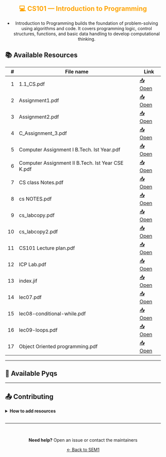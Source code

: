 <div align="center" style="color:orange">

## 💻 CS101 — Introduction to Programming

</div>

<div align="center">

- Introduction to Programming builds the foundation of problem-solving using algorithms and code. It covers programming logic, control structures, functions, and basic data handling to develop computational thinking.

</div>

## 📚 Available Resources

<div align = "center">

|   # | File name                                         | Link                                                                                         |
| --: | ------------------------------------------------- | -------------------------------------------------------------------------------------------- |
|   1 | 1.1_CS.pdf                                        | [📥 Open](https://drive.google.com/open?id=1Ub9V3NhuLF1DSNFLS0BZhDt-ECPLcDyD&usp=drive_copy) |
|   2 | Assignment1.pdf                                   | [📥 Open](https://drive.google.com/open?id=1dQv-u3F0h7NtfiztZXVGIFZGBRXwnAmj&usp=drive_copy) |
|   3 | Assignment2.pdf                                   | [📥 Open](https://drive.google.com/open?id=1Lgu_dOrHDevp_tPbHXp1pZ1cz9a2ugwa&usp=drive_copy) |
|   4 | C_Assignment_3.pdf                                | [📥 Open](https://drive.google.com/open?id=13vzbVV8Wlj0WJzlLKfht9auZuUwwCtyD&usp=drive_copy) |
|   5 | Computer Assignment I B.Tech. Ist Year.pdf        | [📥 Open](https://drive.google.com/open?id=1cp1kv4hhyjMuA7gzvOXTH88ZCPnaN25o&usp=drive_copy) |
|   6 | Computer Assignment II B.Tech. Ist Year CSE K.pdf | [📥 Open](https://drive.google.com/open?id=1eVgyqcauX8j3yIySMJQ6bk6unQ1uALef&usp=drive_copy) |
|   7 | CS class Notes.pdf                                | [📥 Open](https://drive.google.com/open?id=1Ohcyc5Qq05SOc2M8TGvvIVYSpvpfNa5k&usp=drive_copy) |
|   8 | cs NOTES.pdf                                      | [📥 Open](https://drive.google.com/open?id=102_5rFxECguZ1kCtq4mjwA2LPl42kRFF&usp=drive_copy) |
|   9 | cs_labcopy.pdf                                    | [📥 Open](https://drive.google.com/open?id=100iDBhXCpepLOzTPBViuoqKj1q40RGOF&usp=drive_copy) |
|  10 | cs_labcopy2.pdf                                   | [📥 Open](https://drive.google.com/open?id=1xgBNQZ1habcmXJhJNRepym6w6CkSBhRw&usp=drive_copy) |
|  11 | CS101 Lecture plan.pdf                            | [📥 Open](https://drive.google.com/open?id=1NkIg5huXQzNliDf_JQxFbtp45AFMmw5s&usp=drive_copy) |
|  12 | ICP Lab.pdf                                       | [📥 Open](https://drive.google.com/open?id=18JQ5KReTufuI7NsIZEJUshHQVxQfYqjD&usp=drive_copy) |
|  13 | index.jif                                         | [📥 Open](https://drive.google.com/open?id=1c_ZH754X5S9wMQeW0929ETz7WDwQOoF5&usp=drive_copy) |
|  14 | lec07.pdf                                         | [📥 Open](https://drive.google.com/open?id=1bEzhp5KJaNRsy6hKP9HhQPZ_ZI5J68U1&usp=drive_copy) |
|  15 | lec08-conditional-while.pdf                       | [📥 Open](https://drive.google.com/open?id=14ArTd9pxtCxYI7ZX6AfiWGAEg0UbpDU_&usp=drive_copy) |
|  16 | lec09-loops.pdf                                   | [📥 Open](https://drive.google.com/open?id=1A3WB9MswVteLswzRh7YZV0raRWQTUdfZ&usp=drive_copy) |
|  17 | Object Oriented programming.pdf                   | [📥 Open](https://drive.google.com/open?id=1d7N1Hr4Cks3ObN41xm0NSSXcZbEDeiZD&usp=drive_copy) |

</div>

---

## 📑 Available Pyqs

<div align="center">

</div>

---

## 📤 Contributing

<details>
<summary><b>How to add resources</b></summary>

<br/>

### Option A: Upload PDFs

```
CE102/
├── CE102_Mid_2024.pdf
├── CE102_End_2023.pdf
└── CE102_Notes_TopicX.pdf
```

### Option B: Add Drive Links (Recommended)

Add your Google Drive share link to the table above following the existing format.

<br/>

**📝 Naming Convention**

- For exams: `CE102_Mid_YYYY.pdf` or `CE102_End_YYYY.pdf`
- For notes: `CE102_Lecture#_Topic.pdf`
- For assignments: `CE102_Assignment#_YYYY.pdf`

<br/>

> 💡 **Important:** Only add files you have permission to share

<br/>

</details>

<br/>

---

<br/>

<div align="center">

**Need help?** Open an issue or contact the maintainers

[← Back to SEM1](../)

</div>
